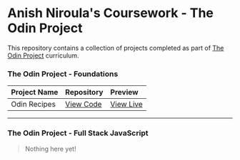 # Anish Niroula's Coursework - The Odin Project

This repository contains a collection of projects completed as part of [The Odin Project](https://www.theodinproject.com/) curriculum.

### The Odin Project - Foundations

| Project Name | Repository                                                                                                        | Preview                                                                                                         |
| :----------- | :---------------------------------------------------------------------------------------------------------------- | :-------------------------------------------------------------------------------------------------------------- |
| Odin Recipes | [View Code](https://github.com/anishniroula/theodinproject-coursework/foundations/odin-recipes/odin-recipes.html) | [View Live](http://anishniroula.github.io/theodinproject-coursework/foundations/odin-recipes/odin-recipes.html) |

---

### The Odin Project - Full Stack JavaScript

> Nothing here yet!
